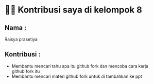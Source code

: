# 👩‍💻 Kontribusi saya di kelompok 8

## Nama  :
Raisya prasetiya

## Kontribusi  :
-  Membantu mencari tahu apa itu github fork dan mencoba cara kerja github fork itu
-  Membantu mencari materi github fork untuk di tambahkan ke ppt  
 
